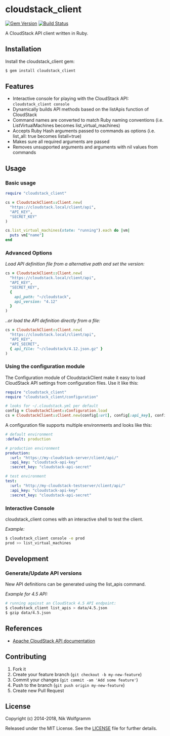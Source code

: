 # cloudstack_client

[![Gem Version](https://badge.fury.io/rb/cloudstack_client.png)](http://badge.fury.io/rb/cloudstack_client)
 [![Build Status](https://travis-ci.org/niwo/cloudstack_client.svg?branch=master)](https://travis-ci.org/niwo/cloudstack_client)

A CloudStack API client written in Ruby.

## Installation

Install the cloudstack_client gem:

```bash
$ gem install cloudstack_client
```

## Features
  - Interactive console for playing with the CloudStack API: ```cloudstack_client console```
  - Dynamically builds API methods based on the listApis function of CloudStack
  - Command names are converted to match Ruby naming conventions (i.e. ListVirtualMachines becomes list_virtual_machines)
  - Accepts Ruby Hash arguments passed to commands as options (i.e. list_all: true becomes listall=true)
  - Makes sure all required arguments are passed
  - Removes unsupported arguments and arguments with nil values from commands

## Usage

### Basic usage

```ruby
require "cloudstack_client"

cs = CloudstackClient::Client.new(
  "https://cloudstack.local/client/api",
  "API_KEY",
  "SECRET_KEY"
)

cs.list_virtual_machines(state: "running").each do |vm|
  puts vm["name"]
end
```

### Advanced Options

*Load API definition file from a alternative path and set the version:*

```ruby
cs = CloudstackClient::Client.new(
  "https://cloudstack.local/client/api",
  "API_KEY",
  "SECRET_KEY",
  {
    api_path: "~/cloudstack",
    api_version: "4.12"
  }
)
```

*..or load the API definition directly from a file:*

```ruby
cs = CloudstackClient::Client.new(
  "https://cloudstack.local/client/api",
  "API_KEY",
  "API_SECRET",
  { api_file: "~/cloudstack/4.12.json.gz" }
)
```

### Using the configuration module

The Configuration module of CloudstackClient make it easy to load CloudStack API settings from configuration files.
Use it like this:

```ruby
require "cloudstack_client"
require "cloudstack_client/configuration"

# looks for ~/.cloudstack.yml per default
config = CloudstackClient::Configuration.load
cs = CloudstackClient::Client.new(config[:url], config[:api_key], config[:secret_key])
```

A configuration file supports multiple environments and looks like this:

```yaml
# default environment
:default: production

# production environment
production:
  :url: "https://my-cloudstack-server/client/api/"
  :api_key: "cloudstack-api-key"
  :secret_key: "cloudstack-api-secret"

# test environment
test:
  :url: "http://my-cloudstack-testserver/client/api/"
  :api_key: "cloudstack-api-key"
  :secret_key: "cloudstack-api-secret"
```

### Interactive Console

cloudstack_client comes with an interactive shell to test the client.

*Example:*

```bash
$ cloudstack_client console -e prod
prod >> list_virtual_machines
```

## Development

### Generate/Update API versions

New API definitions can be generated using the list_apis command.

*Example for 4.5 API:*

```bash
# running against an CloudStack 4.5 API endpoint:
$ cloudstack_client list_apis > data/4.5.json
$ gzip data/4.5.json
```

## References
- [Apache CloudStack API documentation](http://cloudstack.apache.org/docs/api/)

## Contributing

1. Fork it
2. Create your feature branch (`git checkout -b my-new-feature`)
3. Commit your changes (`git commit -am 'Add some feature'`)
4. Push to the branch (`git push origin my-new-feature`)
5. Create new Pull Request

## License

Copyright (c) 2014-2018, Nik Wolfgramm

Released under the MIT License. See the [LICENSE](https://raw.github.com/niwo/cloudstack_client/master/LICENSE.txt) file for further details.
